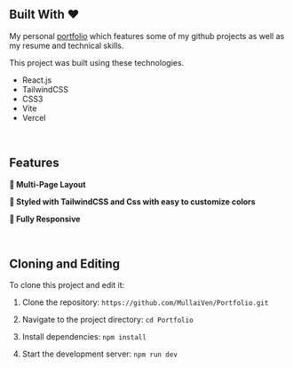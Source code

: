 ## Built With ❤️

My personal <a href="https://mullai-portfolio.vercel.app/" target="_blank">portfolio</a> which features some of my github projects as well as my resume and technical skills.<br/>

This project was built using these technologies.

- React.js
- TailwindCSS
- CSS3
- Vite
- Vercel
<br>

## Features

**📖 Multi-Page Layout**

**🎨 Styled with TailwindCSS and Css with easy to customize colors**

**📱 Fully Responsive**

<br>

## Cloning and Editing

To clone this project and edit it:

1. Clone the repository:
`https://github.com/MullaiVen/Portfolio.git`

2. Navigate to the project directory: `cd Portfolio`

3. Install dependencies: `npm install`

4. Start the development server: `npm run dev`



